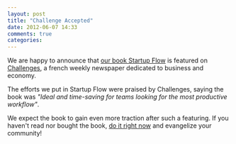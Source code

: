 ```yaml
---
layout: post
title: "Challenge Accepted"
date: 2012-06-07 14:33
comments: true
categories: 
---
```


We are happy to announce that [our book Startup
Flow](http://leanpub.com/startupflow) is featured on [Challenges](http://www.challenges.fr/), 
a french weekly newspaper dedicated to business and economy.  

The efforts we put in Startup Flow were praised by Challenges, saying
the book was _"Ideal and time-saving for teams looking for the most productive workflow"_. 

We expect the book to gain even more traction after such a featuring. If
you haven't read nor bought the book, [do it right
now](http://leanpub.com/startupflow) and evangelize your community!




